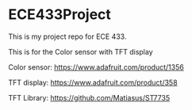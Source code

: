# ECE433Project

This is my project repo for ECE 433.


This is for the Color sensor with TFT display



Color sensor: https://www.adafruit.com/product/1356


TFT display: https://www.adafruit.com/product/358


TFT Library: https://github.com/Matiasus/ST7735
